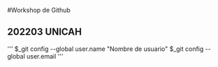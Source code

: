 #Workshop de Github

## 202203 UNICAH

'''
$_git config --global user.name "Nombre de usuario"
$_git config --global user.email 
'''